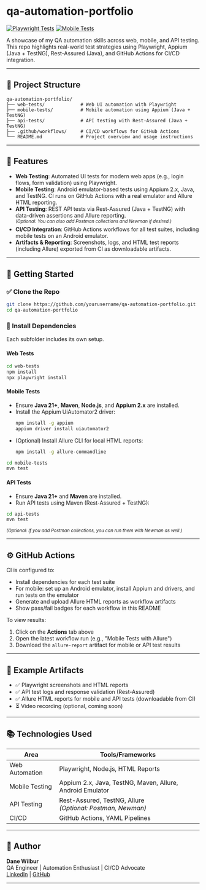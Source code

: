 # qa-automation-portfolio

[![Playwright Tests](https://github.com/script-hermit/qa-automation-portfolio/actions/workflows/playwright.yml/badge.svg)](https://github.com/script-hermit/qa-automation-portfolio/actions/workflows/playwright.yml)
[![Mobile Tests](https://github.com/script-hermit/qa-automation-portfolio/actions/workflows/mobile-test.yml/badge.svg)](https://github.com/script-hermit/qa-automation-portfolio/actions/workflows/mobile-test.yml)

A showcase of my QA automation skills across web, mobile, and API testing. This repo highlights real-world test strategies using Playwright, Appium (Java + TestNG), Rest-Assured (Java), and GitHub Actions for CI/CD integration.

---

## 📁 Project Structure

```
qa-automation-portfolio/
├── web-tests/             # Web UI automation with Playwright
├── mobile-tests/          # Mobile automation using Appium (Java + TestNG)
├── api-tests/             # API testing with Rest-Assured (Java + TestNG)
├── .github/workflows/     # CI/CD workflows for GitHub Actions
└── README.md              # Project overview and usage instructions
```

---

## 🧪 Features

- **Web Testing**: Automated UI tests for modern web apps (e.g., login flows, form validation) using Playwright.
- **Mobile Testing**: Android emulator-based tests using Appium 2.x, Java, and TestNG. CI runs on GitHub Actions with a real emulator and Allure HTML reporting.
- **API Testing**: REST API tests via Rest-Assured (Java + TestNG) with data-driven assertions and Allure reporting.  
  <sup>_(Optional: You can also add Postman collections and Newman if desired.)_</sup>
- **CI/CD Integration**: GitHub Actions workflows for all test suites, including mobile tests on an Android emulator.
- **Artifacts & Reporting**: Screenshots, logs, and HTML test reports (including Allure) exported from CI as downloadable artifacts.

---

## 🚀 Getting Started

### ✅ Clone the Repo

```bash
git clone https://github.com/yourusername/qa-automation-portfolio.git
cd qa-automation-portfolio
```

### 🔧 Install Dependencies

Each subfolder includes its own setup.

#### Web Tests

```bash
cd web-tests
npm install
npx playwright install
```

#### Mobile Tests

- Ensure **Java 21+**, **Maven**, **Node.js**, and **Appium 2.x** are installed.
- Install the Appium UiAutomator2 driver:
  ```bash
  npm install -g appium
  appium driver install uiautomator2
  ```
- (Optional) Install Allure CLI for local HTML reports:
  ```bash
  npm install -g allure-commandline
  ```

```bash
cd mobile-tests
mvn test
```

#### API Tests

- Ensure **Java 21+** and **Maven** are installed.
- Run API tests using Maven (Rest-Assured + TestNG):

```bash
cd api-tests
mvn test
```

<sup>_(Optional: If you add Postman collections, you can run them with Newman as well.)_</sup>

---

## ⚙️ GitHub Actions

CI is configured to:
- Install dependencies for each test suite
- For mobile: set up an Android emulator, install Appium and drivers, and run tests on the emulator
- Generate and upload Allure HTML reports as workflow artifacts
- Show pass/fail badges for each workflow in this README

To view results:
1. Click on the **Actions** tab above
2. Open the latest workflow run (e.g., "Mobile Tests with Allure")
3. Download the `allure-report` artifact for mobile or API test results

---

## 📸 Example Artifacts

- ✅ Playwright screenshots and HTML reports
- ✅ API test logs and response validation (Rest-Assured)
- ✅ Allure HTML reports for mobile and API tests (downloadable from CI)
- ⏳ Video recording (optional, coming soon)

---

## 📚 Technologies Used

| Area           | Tools/Frameworks                     |
|----------------|--------------------------------------|
| Web Automation | Playwright, Node.js, HTML Reports    |
| Mobile Testing | Appium 2.x, Java, TestNG, Maven, Allure, Android Emulator |
| API Testing    | Rest-Assured, TestNG, Allure <br>_(Optional: Postman, Newman)_ |
| CI/CD          | GitHub Actions, YAML Pipelines       |

---

## 🧠 Author

**Dane Wilbur**  
QA Engineer | Automation Enthusiast | CI/CD Advocate  
[LinkedIn](https://www.linkedin.com/in/danevader) | [GitHub](https://github.com/script-hermit)

---
